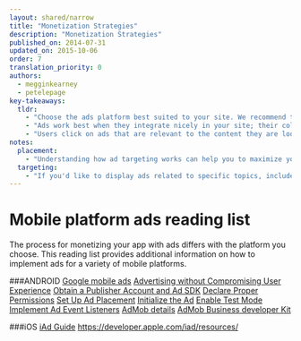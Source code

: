 ```yaml
---
layout: shared/narrow
title: "Monetization Strategies"
description: "Monetization Strategies"
published_on: 2014-07-31
updated_on: 2015-10-06
order: 7
translation_priority: 0
authors:
  - megginkearney
  - petelepage
key-takeaways:
  tldr: 
    - "Choose the ads platform best suited to your site. We recommend the <a href='http://www.google.com/adsense/start/'>AdSense</a> platform for most sites, and the <a href='http://www.google.com/doubleclick/publishers/'>DoubleClick platform</a> for sites with their own advertising teams."
    - "Ads work best when they integrate nicely in your site; their color, content, size, and location enhance user experience. "
    - "Users click on ads that are relevant to the content they are looking for; understand how ads targeting works so that you can maximize your revenue."
notes:
  placement:
    - "Understanding how ad targeting works can help you to maximize your revenue."
  targeting:
    - "If you'd like to display ads related to specific topics, include complete sentences and paragraphs about these topics."
---
```


# Mobile platform ads reading list

The process for monetizing your app with ads differs with the platform you choose. This reading list provides additional information on how to implement ads for a variety of mobile platforms.

###ANDROID
[Google mobile ads](http://code.google.com/mobile/ads/)
[Advertising without Compromising User Experience](http://developer.android.com/training/monetization/ads-and-ux.html)
[Obtain a Publisher Account and Ad SDK](http://developer.android.com/training/monetization/ads-and-ux.html#ObtainPubAccountAndSDK)
[Declare Proper Permissions](http://developer.android.com/training/monetization/ads-and-ux.html#DeclarePermissions)
[Set Up Ad Placement](http://developer.android.com/training/monetization/ads-and-ux.html#SetupAdPlacement)
[Initialize the Ad](http://developer.android.com/training/monetization/ads-and-ux.html#InitializeAd)
[Enable Test Mode](http://developer.android.com/training/monetization/ads-and-ux.html#EnableTestMode)
[Implement Ad Event Listeners](http://developer.android.com/training/monetization/ads-and-ux.html#ImplementListeners)
[AdMob details](http://www.google.com/admob/monetize.html#subid=us-en-et-dac)
[AdMob Business developer Kit](http://www.google.com/admob/businesskit/introduction/#chapter-1)

###iOS
[iAd Guide](https://developer.apple.com/library/ios/documentation/UserExperience/Conceptual/iAd_Guide/Introduction/Introduction.html)
https://developer.apple.com/iad/resources/
